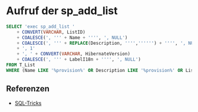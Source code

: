 # Aufruf der sp_add_list

```sql
SELECT 'exec sp_add_list '
    + CONVERT(VARCHAR, ListID)
    + COALESCE(', ''' + Name + '''', ', NULL')
    + COALESCE(', ''' + REPLACE(Description, '''','''''') + '''', ', NULL')
    + ', 1'
    + ', ' + CONVERT(VARCHAR, HibernateVersion)
    + COALESCE(', ''' + LabelI18n + '''', ', NULL')
FROM T_List
WHERE (Name LIKE '%provision%' OR Description LIKE '%provision%' OR ListID IN (-182, -170, -163, -87, -88)) AND ListID < 0
```

## Referenzen
- [SQL-Tricks](c66r.md)
